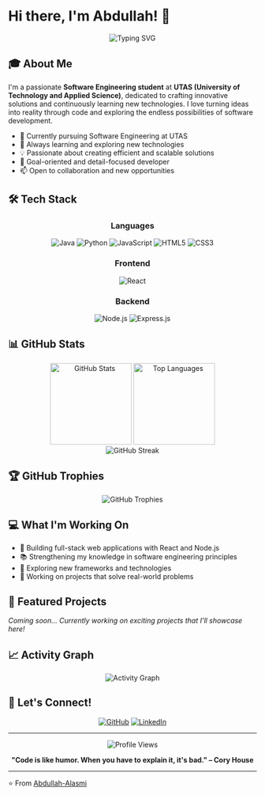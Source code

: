 # Hi there, I'm Abdullah! 👋

<div align="center">
  <img src="https://readme-typing-svg.herokuapp.com?font=Fira+Code&size=30&pause=1000&color=36BCF7&center=true&vCenter=true&width=600&lines=Software+Engineering+Student;Full+Stack+Developer;Problem+Solver;Tech+Enthusiast" alt="Typing SVG" />
</div>

## 🎓 About Me

I'm a passionate **Software Engineering student** at **UTAS (University of Technology and Applied Science)**, dedicated to crafting innovative solutions and continuously learning new technologies. I love turning ideas into reality through code and exploring the endless possibilities of software development.

- 🔭 Currently pursuing Software Engineering at UTAS
- 🌱 Always learning and exploring new technologies
- 💡 Passionate about creating efficient and scalable solutions
- 🎯 Goal-oriented and detail-focused developer
- 📫 Open to collaboration and new opportunities

## 🛠️ Tech Stack

<div align="center">

### Languages
![Java](https://img.shields.io/badge/Java-ED8B00?style=for-the-badge&logo=openjdk&logoColor=white)
![Python](https://img.shields.io/badge/Python-3776AB?style=for-the-badge&logo=python&logoColor=white)
![JavaScript](https://img.shields.io/badge/JavaScript-F7DF1E?style=for-the-badge&logo=javascript&logoColor=black)
![HTML5](https://img.shields.io/badge/HTML5-E34F26?style=for-the-badge&logo=html5&logoColor=white)
![CSS3](https://img.shields.io/badge/CSS3-1572B6?style=for-the-badge&logo=css3&logoColor=white)

### Frontend
![React](https://img.shields.io/badge/React-20232A?style=for-the-badge&logo=react&logoColor=61DAFB)

### Backend
![Node.js](https://img.shields.io/badge/Node.js-43853D?style=for-the-badge&logo=node.js&logoColor=white)
![Express.js](https://img.shields.io/badge/Express.js-404D59?style=for-the-badge&logo=express&logoColor=white)

</div>

## 📊 GitHub Stats

<div align="center">
  <img src="https://github-readme-stats.vercel.app/api?username=Abdullah-Alasmi&show_icons=true&theme=radical&count_private=true" alt="GitHub Stats" height="165"/>
  <img src="https://github-readme-stats.vercel.app/api/top-langs/?username=Abdullah-Alasmi&layout=compact&theme=radical" alt="Top Languages" height="165"/>
</div>

<div align="center">
  <img src="https://github-readme-streak-stats.herokuapp.com/?user=Abdullah-Alasmi&theme=radical" alt="GitHub Streak"/>
</div>

## 🏆 GitHub Trophies

<div align="center">
  <img src="https://github-profile-trophy.vercel.app/?username=Abdullah-Alasmi&theme=radical&row=1&column=7" alt="GitHub Trophies"/>
</div>

## 💻 What I'm Working On

- 🔨 Building full-stack web applications with React and Node.js
- 📚 Strengthening my knowledge in software engineering principles
- 🚀 Exploring new frameworks and technologies
- 💼 Working on projects that solve real-world problems

## 🌟 Featured Projects

<!-- Add your projects here when you have them -->
*Coming soon... Currently working on exciting projects that I'll showcase here!*

## 📈 Activity Graph

<div align="center">
  <img src="https://github-readme-activity-graph.vercel.app/graph?username=Abdullah-Alasmi&theme=react-dark&bg_color=0d1117&hide_border=true" alt="Activity Graph"/>
</div>

## 🤝 Let's Connect!

<div align="center">

[![GitHub](https://img.shields.io/badge/GitHub-100000?style=for-the-badge&logo=github&logoColor=white)](https://github.com/Abdullah-Alasmi)
[![LinkedIn](https://img.shields.io/badge/LinkedIn-0077B5?style=for-the-badge&logo=linkedin&logoColor=white)](https://www.linkedin.com/in/abdullah-al-aasmi/)


</div>

---

<div align="center">
  <img src="https://komarev.com/ghpvc/?username=Abdullah-Alasmi&color=blueviolet&style=flat-square&label=Profile+Views" alt="Profile Views"/>
  
  **"Code is like humor. When you have to explain it, it's bad." – Cory House**
</div>

---

⭐️ From [Abdullah-Alasmi](https://github.com/Abdullah-Alasmi)
